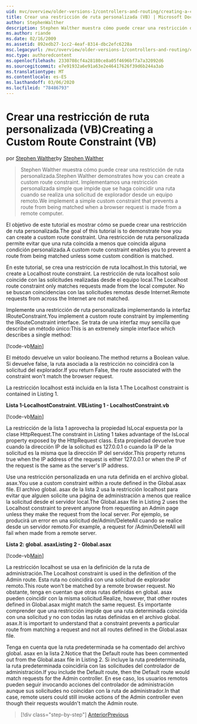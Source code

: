 ```yaml
---
uid: mvc/overview/older-versions-1/controllers-and-routing/creating-a-custom-route-constraint-vb
title: Crear una restricción de ruta personalizada (VB) | Microsoft Docs
author: StephenWalther
description: Stephen Walther muestra cómo puede crear una restricción de ruta personalizada. Implementamos una restricción personalizada simple que impide que una ruta coincida con...
ms.author: riande
ms.date: 02/16/2009
ms.assetid: 892edb27-1cc2-4eaf-8314-dbc2efc6228a
msc.legacyurl: /mvc/overview/older-versions-1/controllers-and-routing/creating-a-custom-route-constraint-vb
msc.type: authoredcontent
ms.openlocfilehash: 2330708cf4a28180ce8a05f4696bf7a7a32092d6
ms.sourcegitcommit: e7e91932a6e91a63e2e46417626f39d6b244a3ab
ms.translationtype: MT
ms.contentlocale: es-ES
ms.lasthandoff: 03/06/2020
ms.locfileid: "78486793"
---
```

# <a name="creating-a-custom-route-constraint-vb"></a><span data-ttu-id="15b0a-104">Crear una restricción de ruta personalizada (VB)</span><span class="sxs-lookup"><span data-stu-id="15b0a-104">Creating a Custom Route Constraint (VB)</span></span>

<span data-ttu-id="15b0a-105">por [Stephen Walther](https://github.com/StephenWalther)</span><span class="sxs-lookup"><span data-stu-id="15b0a-105">by [Stephen Walther](https://github.com/StephenWalther)</span></span>

> <span data-ttu-id="15b0a-106">Stephen Walther muestra cómo puede crear una restricción de ruta personalizada.</span><span class="sxs-lookup"><span data-stu-id="15b0a-106">Stephen Walther demonstrates how you can create a custom route constraint.</span></span> <span data-ttu-id="15b0a-107">Implementamos una restricción personalizada simple que impide que se haga coincidir una ruta cuando se realiza una solicitud de explorador desde un equipo remoto.</span><span class="sxs-lookup"><span data-stu-id="15b0a-107">We implement a simple custom constraint that prevents a route from being matched when a browser request is made from a remote computer.</span></span>

<span data-ttu-id="15b0a-108">El objetivo de este tutorial es mostrar cómo se puede crear una restricción de ruta personalizada.</span><span class="sxs-lookup"><span data-stu-id="15b0a-108">The goal of this tutorial is to demonstrate how you can create a custom route constraint.</span></span> <span data-ttu-id="15b0a-109">Una restricción de ruta personalizada permite evitar que una ruta coincida a menos que coincida alguna condición personalizada.</span><span class="sxs-lookup"><span data-stu-id="15b0a-109">A custom route constraint enables you to prevent a route from being matched unless some custom condition is matched.</span></span>

<span data-ttu-id="15b0a-110">En este tutorial, se crea una restricción de ruta localhost.</span><span class="sxs-lookup"><span data-stu-id="15b0a-110">In this tutorial, we create a Localhost route constraint.</span></span> <span data-ttu-id="15b0a-111">La restricción de ruta localhost solo coincide con las solicitudes realizadas desde el equipo local.</span><span class="sxs-lookup"><span data-stu-id="15b0a-111">The Localhost route constraint only matches requests made from the local computer.</span></span> <span data-ttu-id="15b0a-112">No se buscan coincidencias con las solicitudes remotas desde Internet.</span><span class="sxs-lookup"><span data-stu-id="15b0a-112">Remote requests from across the Internet are not matched.</span></span>

<span data-ttu-id="15b0a-113">Implemente una restricción de ruta personalizada implementando la interfaz IRouteConstraint.</span><span class="sxs-lookup"><span data-stu-id="15b0a-113">You implement a custom route constraint by implementing the IRouteConstraint interface.</span></span> <span data-ttu-id="15b0a-114">Se trata de una interfaz muy sencilla que describe un método único:</span><span class="sxs-lookup"><span data-stu-id="15b0a-114">This is an extremely simple interface which describes a single method:</span></span>

[!code-vb[Main](creating-a-custom-route-constraint-vb/samples/sample1.vb)]

<span data-ttu-id="15b0a-115">El método devuelve un valor booleano.</span><span class="sxs-lookup"><span data-stu-id="15b0a-115">The method returns a Boolean value.</span></span> <span data-ttu-id="15b0a-116">Si devuelve false, la ruta asociada a la restricción no coincidirá con la solicitud del explorador.</span><span class="sxs-lookup"><span data-stu-id="15b0a-116">If you return False, the route associated with the constraint won't match the browser request.</span></span>

<span data-ttu-id="15b0a-117">La restricción localhost está incluida en la lista 1.</span><span class="sxs-lookup"><span data-stu-id="15b0a-117">The Localhost constraint is contained in Listing 1.</span></span>

<span data-ttu-id="15b0a-118">**Lista 1-LocalhostConstraint. VB**</span><span class="sxs-lookup"><span data-stu-id="15b0a-118">**Listing 1 - LocalhostConstraint.vb**</span></span>

[!code-vb[Main](creating-a-custom-route-constraint-vb/samples/sample2.vb)]

<span data-ttu-id="15b0a-119">La restricción de la lista 1 aprovecha la propiedad IsLocal expuesta por la clase HttpRequest.</span><span class="sxs-lookup"><span data-stu-id="15b0a-119">The constraint in Listing 1 takes advantage of the IsLocal property exposed by the HttpRequest class.</span></span> <span data-ttu-id="15b0a-120">Esta propiedad devuelve true cuando la dirección IP de la solicitud es 127.0.0.1 o cuando la IP de la solicitud es la misma que la dirección IP del servidor.</span><span class="sxs-lookup"><span data-stu-id="15b0a-120">This property returns true when the IP address of the request is either 127.0.0.1 or when the IP of the request is the same as the server's IP address.</span></span>

<span data-ttu-id="15b0a-121">Use una restricción personalizada en una ruta definida en el archivo global. asax.</span><span class="sxs-lookup"><span data-stu-id="15b0a-121">You use a custom constraint within a route defined in the Global.asax file.</span></span> <span data-ttu-id="15b0a-122">El archivo global. asax de la lista 2 usa la restricción localhost para evitar que alguien solicite una página de administración a menos que realice la solicitud desde el servidor local.</span><span class="sxs-lookup"><span data-stu-id="15b0a-122">The Global.asax file in Listing 2 uses the Localhost constraint to prevent anyone from requesting an Admin page unless they make the request from the local server.</span></span> <span data-ttu-id="15b0a-123">Por ejemplo, se producirá un error en una solicitud de/Admin/DeleteAll cuando se realice desde un servidor remoto.</span><span class="sxs-lookup"><span data-stu-id="15b0a-123">For example, a request for /Admin/DeleteAll will fail when made from a remote server.</span></span>

<span data-ttu-id="15b0a-124">**Lista 2: global. asax**</span><span class="sxs-lookup"><span data-stu-id="15b0a-124">**Listing 2 - Global.asax**</span></span>

[!code-vb[Main](creating-a-custom-route-constraint-vb/samples/sample3.vb)]

<span data-ttu-id="15b0a-125">La restricción localhost se usa en la definición de la ruta de administración.</span><span class="sxs-lookup"><span data-stu-id="15b0a-125">The Localhost constraint is used in the definition of the Admin route.</span></span> <span data-ttu-id="15b0a-126">Esta ruta no coincidirá con una solicitud de explorador remoto.</span><span class="sxs-lookup"><span data-stu-id="15b0a-126">This route won't be matched by a remote browser request.</span></span> <span data-ttu-id="15b0a-127">No obstante, tenga en cuentan que otras rutas definidas en global. asax pueden coincidir con la misma solicitud.</span><span class="sxs-lookup"><span data-stu-id="15b0a-127">Realize, however, that other routes defined in Global.asax might match the same request.</span></span> <span data-ttu-id="15b0a-128">Es importante comprender que una restricción impide que una ruta determinada coincida con una solicitud y no con todas las rutas definidas en el archivo global. asax.</span><span class="sxs-lookup"><span data-stu-id="15b0a-128">It is important to understand that a constraint prevents a particular route from matching a request and not all routes defined in the Global.asax file.</span></span>

<span data-ttu-id="15b0a-129">Tenga en cuenta que la ruta predeterminada se ha comentado del archivo global. asax en la lista 2.</span><span class="sxs-lookup"><span data-stu-id="15b0a-129">Notice that the Default route has been commented out from the Global.asax file in Listing 2.</span></span> <span data-ttu-id="15b0a-130">Si incluye la ruta predeterminada, la ruta predeterminada coincidiría con las solicitudes del controlador de administración.</span><span class="sxs-lookup"><span data-stu-id="15b0a-130">If you include the Default route, then the Default route would match requests for the Admin controller.</span></span> <span data-ttu-id="15b0a-131">En ese caso, los usuarios remotos pueden seguir invocando acciones del controlador de administración aunque sus solicitudes no coincidan con la ruta de administrador.</span><span class="sxs-lookup"><span data-stu-id="15b0a-131">In that case, remote users could still invoke actions of the Admin controller even though their requests wouldn't match the Admin route.</span></span>

> [!div class="step-by-step"]
> [<span data-ttu-id="15b0a-132">Anterior</span><span class="sxs-lookup"><span data-stu-id="15b0a-132">Previous</span></span>](creating-a-route-constraint-vb.md)
